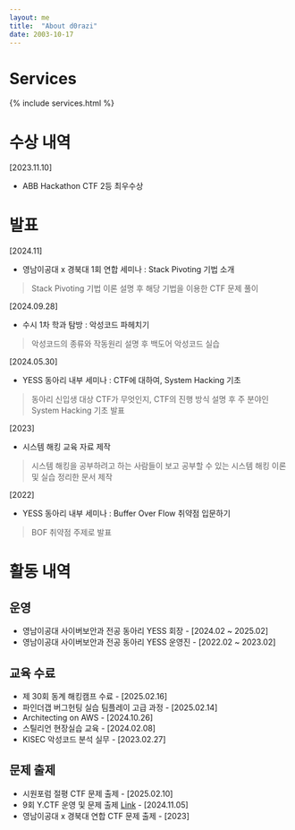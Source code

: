 ```yaml
---
layout: me
title:  "About d0razi"
date: 2003-10-17
---
```


# Services

{% include services.html %}

# 수상 내역
[2023.11.10]
- ABB Hackathon CTF 2등 최우수상

# 발표
[2024.11]
- 영남이공대 x 경북대 1회 연합 세미나 : Stack Pivoting 기법 소개
> Stack Pivoting 기법 이론 설명 후 해당 기법을 이용한 CTF 문제 풀이

[2024.09.28]
- 수시 1차 학과 탐방 : 악성코드 파헤치기
> 악성코드의 종류와 작동원리 설명 후 백도어 악성코드 실습

[2024.05.30]
- YESS 동아리 내부 세미나 : CTF에 대하여, System Hacking 기초
> 동아리 신입생 대상 CTF가 무엇인지, CTF의 진행 방식 설명 후 주 분야인 System Hacking 기초 발표

[2023]
- 시스템 해킹 교육 자료 제작
> 시스템 해킹을 공부하려고 하는 사람들이 보고 공부할 수 있는 시스템 해킹 이론 및 실습 정리한 문서 제작

[2022]
- YESS 동아리 내부 세미나 : Buffer Over Flow 취약점 입문하기
> BOF 취약점 주제로 발표

# 활동 내역
## 운영
- 영남이공대 사이버보안과 전공 동아리 YESS 회장 - [2024.02 ~ 2025.02]
- 영남이공대 사이버보안과 전공 동아리 YESS 운영진 - [2022.02 ~ 2023.02]

## 교육 수료
- 제 30회 동계 해킹캠프 수료 - [2025.02.16]
- 파인더갭 버그헌팅 실습 팀플레이 고급 과정 - [2025.02.14]
- Architecting on AWS - [2024.10.26]
- 스틸리언 현장실습 교육 - [2024.02.08]
- KISEC 악성코드 분석 실무 - [2023.02.27]

## 문제 출제
- 시원포럼 절평 CTF 문제 출제 - [2025.02.10]
- 9회 Y.CTF 운영 및 문제 출제 [Link](https://www.newsfreezone.co.kr/news/articleView.html?idxno=594638) - [2024.11.05]
- 영남이공대 x 경북대 연합 CTF 문제 출제 - [2023]
